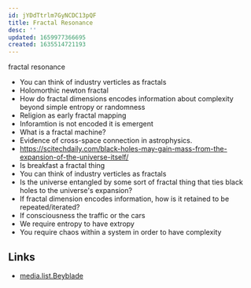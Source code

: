 ```yaml
---
id: jYDdTtrlm7GyNCDC13pQF
title: Fractal Resonance
desc: ''
updated: 1659977366695
created: 1635514721193
---
```


fractal resonance

* You can think of industry verticles as fractals
* Holomorthic newton fractal
* How do fractal dimensions encodes information about complexity beyond simple entropy or randomness
* Religion as early fractal mapping
* Inforamtion is not encoded it is emergent
* What is a fractal machine?
* Evidence of cross-space connection in astrophysics. 
* https://scitechdaily.com/black-holes-may-gain-mass-from-the-expansion-of-the-universe-itself/
* Is breakfast a fractal thing
* You can think of industry verticles as fractals
* Is the universe entangled by some sort of fractal thing that ties black holes to the universe's expansion?
* If fractal dimension encodes information, how is it retained to be repeated/iterated?
* If consciousness the traffic or the cars
* We require entropy to have extropy
* You require chaos within a system in order to have complexity

## Links

* [media.list.Beyblade](Beyblade)